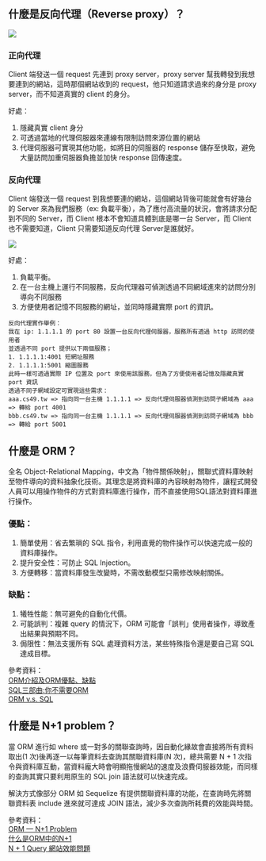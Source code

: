 ## 什麼是反向代理（Reverse proxy）？

![](https://i.ytimg.com/vi/R2I8BBXnJJ8/hqdefault.jpg)

### 正向代理
Client 端發送一個 request 先連到 proxy server，proxy server 幫我轉發到我想要連到的網站，這時那個網站收到的 request，他只知道請求過來的身分是 proxy server，而不知道真實的 client 的身分。

好處：
1. 隱藏真實 client 身分
2. 可透過當地的代理伺服器來連線有限制訪問來源位置的網站
3. 代理伺服器可實現其他功能，如將目的伺服器的 response 儲存至快取，避免大量訪問加重伺服器負擔並加快 response 回傳速度。

### 反向代理
Client 端發送一個 request 到我想要連的網站，這個網站背後可能就會有好幾台的 Server 來為我們服務（ex: 負載平衡），為了應付高流量的狀況，會將請求分配到不同的 Server，而 Client 根本不會知道具體到底是哪一台 Server，而 Client 也不需要知道，Client 只需要知道反向代理 Server是誰就好。

![](https://s3.us-west-2.amazonaws.com/secure.notion-static.com/bebcd089-893e-4cff-b3d2-039b9bdab69a/reverse-proxy.png?X-Amz-Algorithm=AWS4-HMAC-SHA256&X-Amz-Credential=AKIAT73L2G45O3KS52Y5%2F20201030%2Fus-west-2%2Fs3%2Faws4_request&X-Amz-Date=20201030T071219Z&X-Amz-Expires=86400&X-Amz-Signature=42a2828f3072973d50b2e8db465f1664a7afa2b3268e2852d33e8e1709749b6b&X-Amz-SignedHeaders=host&response-content-disposition=filename%20%3D%22reverse-proxy.png%22)

好處：
1. 負載平衡。
2. 在一台主機上運行不同服務，反向代理器可偵測透過不同網域進來的訪問分別導向不同服務
3. 方便使用者記憶不同服務的網址，並同時隱藏實際 port 的資訊。

```
反向代理實作舉例：
我在 ip: 1.1.1.1 的 port 80 設置一台反向代理伺服器，服務所有透過 http 訪問的使用者
並透過不同 port 提供以下兩個服務；
1. 1.1.1.1:4001 短網址服務
2. 1.1.1.1:5001 縮圖服務
此時一樣可透過實際 IP 位置及 port 來使用該服務，但為了方便使用者記憶及隱藏真實 port 資訊
透過不同子網域設定可實現這些需求：
aaa.cs49.tw => 指向同一台主機 1.1.1.1 => 反向代理伺服器偵測到訪問子網域為 aaa => 轉給 port 4001
bbb.cs49.tw => 指向同一台主機 1.1.1.1 => 反向代理伺服器偵測到訪問子網域為 bbb => 轉給 port 5001
```

## 什麼是 ORM？

全名 Object-Relational Mapping，中文為「物件關係映射」，關聯式資料庫映射至物件導向的資料抽象化技術。其理念是將資料庫的內容映射為物件，讓程式開發人員可以用操作物件的方式對資料庫進行操作，而不直接使用SQL語法對資料庫進行操作。

### 優點：
1. 簡單使用：省去繁瑣的 SQL 指令，利用直覺的物件操作可以快速完成一般的資料庫操作。
2. 提升安全性：可防止 SQL Injection。
3. 方便轉移：當資料庫發生改變時，不需改動模型只需修改映射關係。

### 缺點：
1. 犧牲性能：無可避免的自動化代價。
2. 可能誤判：複雜 query 的情況下，ORM 可能會「誤判」使用者操作，導致產出結果與預期不同。
3. 侷限性：無法支援所有 SQL 處理資料方法，某些特殊指令還是要自己寫 SQL 達成目標。

參考資料：  
[ORM介紹及ORM優點、缺點](http://blog.twbryce.com/what-is-orm/)  
[SQL三部曲:你不需要ORM](https://tecky.io/en/blog/SQL%E4%B8%89%E9%83%A8%E6%9B%B2:%E4%BD%A0%E4%B8%8D%E9%9C%80%E8%A6%81ORM/)  
[ORM v.s. SQL](https://medium.com/tds-note/orm-v-s-sql-91e003089a61)

## 什麼是 N+1 problem？

當 ORM 進行如 where 或一對多的關聯查詢時，因自動化緣故會直接將所有資料取出(1 次)後再逐一以每筆資料去查詢其關聯資料庫(N 次)，總共需要 N + 1 次指令與資料庫互動，當資料龐大時會明顯拖慢網站的速度及浪費伺服器效能，而同樣的查詢其實只要利用原生的 SQL join 語法就可以快速完成。

解決方式像部分 ORM 如 Sequelize 有提供關聯資料庫的功能，在查詢時先將關聯資料表 include 進來就可達成 JOIN 語法，減少多次查詢所耗費的效能與時間。

參考資料：  
[ORM — N+1 Problem](https://medium.com/@hung_x0x0/orm-n-1-problem-c98e39b9c96)  
[什么是ORM中的N+1](https://www.the5fire.com/what-is-orm-n+1.html)  
[N + 1 Query 網站效能問題](https://medium.com/@chaowu.dev/rails-n-1-query-41aa92ffb92e)